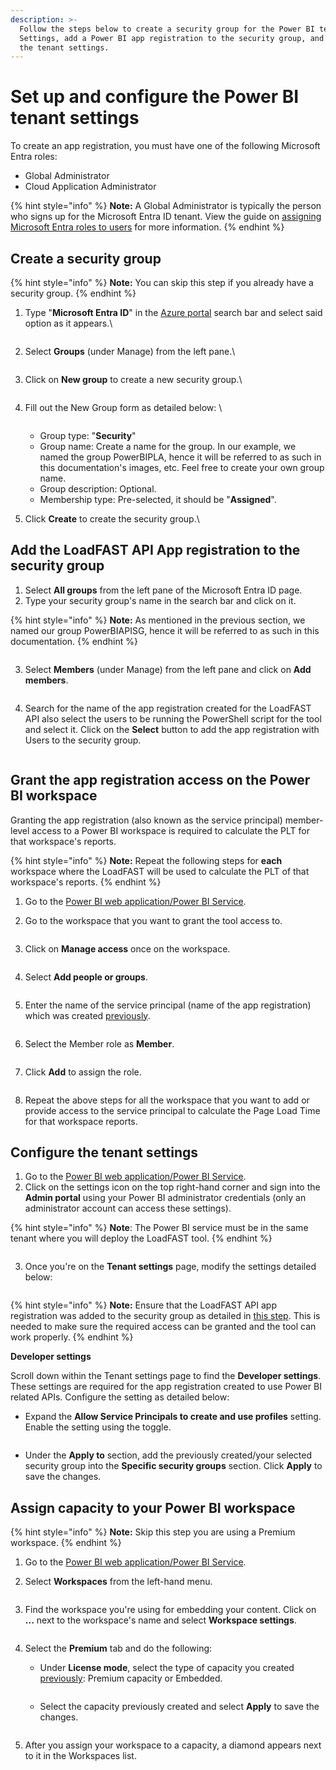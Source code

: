 ```yaml
---
description: >-
  Follow the steps below to create a security group for the Power BI tenant
  Settings, add a Power BI app registration to the security group, and update
  the tenant settings.
---
```


# Set up and configure the Power BI tenant settings

To create an app registration, you must have one of the following Microsoft Entra roles:

* Global Administrator
* Cloud Application Administrator

{% hint style="info" %}
**Note:** A Global Administrator is typically the person who signs up for the Microsoft Entra ID tenant. View the guide on [assigning Microsoft Entra roles to users](https://learn.microsoft.com/en-us/azure/active-directory/roles/manage-roles-portal) for more information.
{% endhint %}

## Create a security group

{% hint style="info" %}
**Note:** You can skip this step if you already have a security group.
{% endhint %}

1.  Type "**Microsoft Entra ID**" in the [Azure portal](https://portal.azure.com) search bar and select said option as it appears.\


    <figure><img src="../../../.gitbook/assets/16.2.png" alt=""><figcaption></figcaption></figure>
2.  Select **Groups** (under Manage) from the left pane.\


    <figure><img src="../../../.gitbook/assets/16.5.png" alt=""><figcaption></figcaption></figure>
3.  Click on **New group** to create a new security group.\


    <figure><img src="../../../.gitbook/assets/16.6.png" alt=""><figcaption></figcaption></figure>
4.  Fill out the New Group form as detailed below: \


    <figure><img src="../../../.gitbook/assets/6.3.png" alt=""><figcaption></figcaption></figure>

    * Group type: "**Security**"
    * Group name: Create a name for the group. In our example, we named the group PowerBIPLA, hence it will be referred to as such in this documentation's images, etc. Feel free to create your own group name.
    * Group description: Optional.
    * Membership type: Pre-selected, it should be "**Assigned**".
5. Click **Create** to create the security group.\


## Add the LoadFAST API App registration to the security group

1. Select **All groups** from the left pane of the Microsoft Entra ID page.
2. Type your security group's name in the search bar and click on it.&#x20;

{% hint style="info" %}
**Note:** As mentioned in the previous section, we named our group PowerBIAPISG, hence it will be referred to as such in this documentation.
{% endhint %}

<figure><img src="../../../.gitbook/assets/16.7.png" alt=""><figcaption></figcaption></figure>

3.  Select **Members** (under Manage) from the left pane and click on **Add members**.

    <figure><img src="../../../.gitbook/assets/6.5.png" alt=""><figcaption></figcaption></figure>
4.  Search for the name of the app registration created for the LoadFAST API also select the users to be running the PowerShell script for the tool and select it. Click on the **Select** button to add the app registration with Users to the security group.

    <figure><img src="../../../.gitbook/assets/6.6 (2).png" alt=""><figcaption></figcaption></figure>

## Grant the app registration access on the Power BI workspace&#x20;

Granting the app registration (also known as the service principal) member-level access to a Power BI workspace is required to calculate the PLT for that workspace's reports.

{% hint style="info" %}
**Note:** Repeat the following steps for **each** workspace where the LoadFAST will be used to calculate the PLT of that workspace's reports.
{% endhint %}

1. Go to the [Power BI web application/Power BI Service](https://app.powerbi.com/).
2.  Go to the workspace that you want to grant the tool access to.&#x20;

    <figure><img src="../../../.gitbook/assets/9.5.png" alt=""><figcaption></figcaption></figure>
3.  Click on **Manage access** once on the workspace.&#x20;

    <figure><img src="../../../.gitbook/assets/9.1.png" alt=""><figcaption></figcaption></figure>
4.  Select **Add people or groups**.&#x20;

    <figure><img src="../../../.gitbook/assets/9.6.png" alt=""><figcaption></figcaption></figure>
5.  Enter the name of the service principal (name of the app registration) which was created [previously](https://maqsoftware.gitbook.io/pbi-load-analyzer-technical-documentation/setting-up/pre-deployment/create-an-app-registration-for-the-loadfast-api#create-an-app-registration).

    <figure><img src="../../../.gitbook/assets/9.2.png" alt=""><figcaption></figcaption></figure>
6.  Select the Member role as **Member**.&#x20;

    <figure><img src="../../../.gitbook/assets/9.3.png" alt=""><figcaption></figcaption></figure>
7.  Click **Add** to assign the role.

    <figure><img src="../../../.gitbook/assets/9.4.png" alt=""><figcaption></figcaption></figure>
8. Repeat the above steps for all the workspace that you want to add or provide access to the service principal to calculate the Page Load Time for that workspace reports.

## Configure the tenant settings

1. Go to the [Power BI web application/Power BI Service](https://app.powerbi.com/).
2.  Click on the settings icon on the top right-hand corner and sign into the **Admin portal** using your Power BI administrator credentials (only an administrator account can access these settings).&#x20;



{% hint style="info" %}
    **Note**: The Power BI service must be in the same tenant where you will deploy the LoadFAST tool.
{% endhint %}

<figure><img src="../../../.gitbook/assets/10.1 (1).png" alt=""><figcaption></figcaption></figure>

3. Once you're on the **Tenant settings** page, modify the settings detailed below:

<figure><img src="../../../.gitbook/assets/10.2 (1).png" alt=""><figcaption></figcaption></figure>

{% hint style="info" %}
**Note:** Ensure that the LoadFAST API app registration was added to the security group as detailed in [this step](https://maqsoftware.gitbook.io/pbi-load-analyzer-technical-documentation/setting-up/pre-deployment/set-up-and-configure-the-power-bi-tenant-settings#add-the-loadfast-api-app-registration-to-the-security-group). This is needed to make sure the required access can be granted and the tool can work properly.
{% endhint %}


**Developer settings**

Scroll down within the Tenant settings page to find the **Developer settings**. These settings are required for the app registration created to use Power BI related APIs. Configure the setting as detailed below:

*   Expand the **Allow Service Principals to create and use profiles** setting. Enable the setting using the toggle.&#x20;

    <figure><img src="../../../.gitbook/assets/Service principals can use Fabric APIs.png" alt=""><figcaption></figcaption></figure>
* Under the **Apply to** section, add the previously created/your selected security group into the **Specific security groups** section. Click **Apply** to save the changes.&#x20;



## **Assign capacity to your Power BI workspace**

{% hint style="info" %}
**Note:** Skip this step you are using a Premium workspace.
{% endhint %}

1. Go to the [Power BI web application/Power BI Service](https://app.powerbi.com/).
2.  Select **Workspaces** from the left-hand menu.&#x20;

    <figure><img src="../../../.gitbook/assets/9.5 (2).png" alt=""><figcaption></figcaption></figure>
3.  Find the workspace you're using for embedding your content. Click on **...** next to the workspace's name and select **Workspace settings**.&#x20;

    <figure><img src="../../../.gitbook/assets/11.2 (4).png" alt=""><figcaption></figcaption></figure>
4. Select the **Premium** tab and do the following:
   *   Under **License mode**, select the type of capacity you created [previously](https://maqsoftware.gitbook.io/pbi-load-analyzer-technical-documentation/setting-up/prerequisites/set-up-power-bi-and-azure#power-bi-capacity): Premium capacity or Embedded.&#x20;

       <figure><img src="../../../.gitbook/assets/11.3 (1).png" alt=""><figcaption></figcaption></figure>
   *   Select the capacity previously created and select **Apply** to save the changes.&#x20;

       <figure><img src="../../../.gitbook/assets/11.5.png" alt=""><figcaption></figcaption></figure>
5.  After you assign your workspace to a capacity, a diamond appears next to it in the Workspaces list.&#x20;

    <figure><img src="../../../.gitbook/assets/11.4 (2).png" alt=""><figcaption></figcaption></figure>

